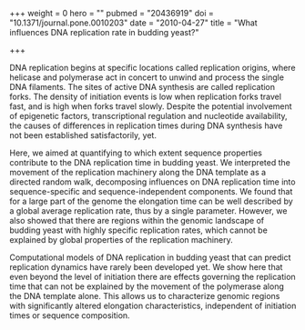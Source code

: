 +++
weight = 0
hero = ""
pubmed = "20436919"
doi = "10.1371/journal.pone.0010203"
date = "2010-04-27"
title = "What influences DNA replication rate in budding yeast?"

+++

DNA replication begins at specific locations called replication origins, where
helicase and polymerase act in concert to unwind and process the single DNA
filaments. The sites of active DNA synthesis are called replication forks. The
density of initiation events is low when replication forks travel fast, and is
high when forks travel slowly. Despite the potential involvement of epigenetic
factors, transcriptional regulation and nucleotide availability, the causes of
differences in replication times during DNA synthesis have not been established
satisfactorily, yet.

Here, we aimed at quantifying to which extent sequence properties contribute to
the DNA replication time in budding yeast. We interpreted the movement of the
replication machinery along the DNA template as a directed random walk,
decomposing influences on DNA replication time into sequence-specific and
sequence-independent components. We found that for a large part of the genome
the elongation time can be well described by a global average replication rate,
thus by a single parameter. However, we also showed that there are regions
within the genomic landscape of budding yeast with highly specific replication
rates, which cannot be explained by global properties of the replication
machinery.

Computational models of DNA replication in budding yeast that can predict
replication dynamics have rarely been developed yet. We show here that even
beyond the level of initiation there are effects governing the replication time
that can not be explained by the movement of the polymerase along the DNA
template alone. This allows us to characterize genomic regions with
significantly altered elongation characteristics, independent of initiation
times or sequence composition.
